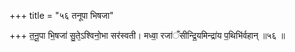 +++
title = "५६ तनूपा भिषजा"

+++
त॒नू॒पा भि॒षजा॑ सु॒ते᳕ऽश्विनो॒भा सर॑स्वती। मध्वा॒ रजा॑ँसीन्द्रि॒यमिन्द्रा॑य प॒थिभि॑र्वहान् ॥५६ ॥